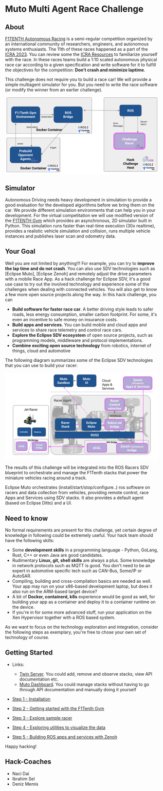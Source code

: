 # Muto Multi Agent Race Challenge

## About

[F1TENTH Autonomous Racing](https://f1tenth.org/) is a semi-regular competition organized by an international community of researchers, engineers, and autonomous systems enthusiasts. The 11th of these races happened as a part of the [ICRA 2023](https://icra2023-race.f1tenth.org/). You can review some the [ICRA Resources](https://icra2023-race.f1tenth.org/race_ressources.html) to familiarize yourself with the race.  In these races teams build a 1:10 scaled autonomous physical race car according to a given specification and write software for it to fulfill the objectives for the competition: **Don’t crash and minimize laptime**.  

This challenge does not require you to build a race car!  We will provide a simple multiagent simulator for you. But you need to write the race software (or modify the winner from an earlier challenge).

<img src="./assets/overview.png" />

## Simulator 

Autonomous Driving needs heavy development in simulation to provide a good evaluation for the developed algorithms before we bring them on the car. We provide different simulation environments that can help you in your development. For the virtual competitation we will use modified version of the [F1TENTH Gym](https://github.com/f1tenth/f1tenth_gym) which provides an asynchronous, 2D simulator built in Python. This simulation runs faster than real-time execution (30x realtime), provides a realistic vehicle simulation and collision, runs multiple vehicle instances and publishes laser scan and odometry data.

## Your Goal 
Well you are not limited by anything!!!  For example, you can try to **improve the lap time and do not crash**. You can also use SDV technologies such as [Eclipse Muto], [Eclipse Zenoh] and remotely adjust the drive parameters with a mobile Race App. As a hack challenge for Eclipse SDV, it's a good use case to try out the involved technology and experience some of the challenges when dealing with connected vehicles. You will also get to know a few more open source projects along the way. 
In this hack challenge, you can

- **Build software for faster race car**. A better driving style leads to safer roads, less energy consumption, smaller carbon footprint. For some, it's even an incentive to safe money on insurance costs.
- **Build apps and services**. You can build mobile and cloud apps and services to share race telemetry and control race cars.
- **Explore the Eclipse SDV ecosystem** of open source projects, such as programming models, middleware and protocol implementations.
- **Combine exciting open source technology** from robotics, internet of things, cloud and automotive

The following diagram summarizes some of the Eclipse SDV technologies that you can use to build your racer:

<img src="./assets/racer.png" />

The results of this challenge will be integrated into the ROS Racers SDV blueprint to orchestrate and manage the F1Tenth stacks that power the miniature vehicles racing around a track.

Eclipse Muto orchestrates (install/start/stop/configure..) ros software on racers and data collection from vehicles, providing remote control, race Apps and Services using SDV stacks. It also provides a default agent (based on Eclipse Ditto) and a UI.

## Need to know

No formal requirements are present for this challenge, yet certain degree of knowledge in following could be extremely useful. Your hack team should have the following skills:

- Some **development skills** in a programming language - Python, GoLang, Rust, C++ or even Java are good candidates.
- Rudimentary **Linux, git, shell skills** are always a plus. Some knowledge in network protocols such as MQTT is good. You don't need to be an expert in automotive specific tech such as CAN-Bus, Some/IP or AutoSAR.
- Compiling, building and cross-compilation basics are needed as well. Your app may run on your x86-based development laptop, but does it also run on the ARM-based target device?
- A bit of **Docker, containerd, k8s** experience would be good as well, for building your app as a container and deploy it to a container runtime on the device.
- If you're in for some more advanced stuff, run your application on the Xen Hypervisor together with a ROS based system.

As we want to focus on the technology exploration and integration, consider the following steps as exemplary, you're free to chose your own set of technology of course.

## Getting Started

- Links:
  + [Twin Server](http://ditto:ditto@sandbox.composiv.ai). You could add, remove and observe stacks, view API documentation etc.
  + [Muto Dashboard](https://ditto:ditto@dashboard.composiv.ai). You could manage stacks without having to go through API documentation and manually doing it yourself

- [Step 1 - Installation](docs/step1-installation.md)

- [Step 2 - Getting started with the F1Tenth Gym](docs/step2-getting-started-with-f1tenth-gym.md)

- [Step 3 - Explore sample racer](docs/step3-make-racecar-interact-with-f1tenth-gym.md)

- [Step 4 - Exploring utilities to visualize the data](docs/step4-rviz.md)

- [Step 5 - Building ROS apps and services with Zenoh](docs/step5-build-zenoh.md)

Happy hacking!



## Hack-Coaches

- Naci Dai
- Ibrahim Sel
- Deniz Memis
